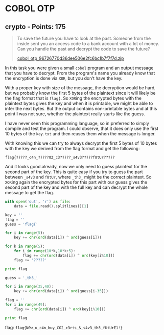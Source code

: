 # COBOL OTP

## crypto - Points: 175

> To save the future you have to look at the past. Someone from the inside sent you an access code to a bank account with a lot of money. Can you handle the past and decrypt the code to save the future?
>
> [cobol_otp_96726770d36dee506e2fc6bc1b7f7f7d.zip](cobol_otp_96726770d36dee506e2fc6bc1b7f7f7d.zip)

In this task you were given a small `cobol` program and an output message that you have to decrypt. From the program's name you already know that the encryption is done via `XOR`, but you don't have the key.

With a proper key with size of the message, the decryption would be hard, but we probably know the first 5 bytes of the plaintext since it will likely be the flag format that is `flag{`. So `XOR`ing the encrypted bytes with the plaintext bytes gives the key and when it is printable, we might be able to infer the next bytes. But the output contains non-printable bytes and at this point I was not sure, whether the plaintext really starts like the guess.

I have never seen this programming language, so in preferred to simply compile and test the program. I could observe, that it does only use the first 10 bytes of the `key.txt` and then reuses them when the message is longer.

With knowing this we can try to always decrypt the first 5 bytes of 10 bytes with the key we derived from the flag format and get the following:

	flag{?????_c4n_?????O2_c3?????_s4v3?????fUtUr?????

And it looks good already, now we only need to guess plaintext for the second part of the key. This is quite easy if you try to guess the part between `_s4v3` and `fUtUr`, where `_th3_` might be the correct plaintext. So `XOR`ing again the encrypted bytes for this part with our guess gives the second part of the key and with the full key and can decrypt the whole message to get the flag.

```python
with open('out', 'r') as file:
	data = file.read().splitlines()[1]

key = ''
flag = ''
guess = 'flag{'

for i in range(5):
	key += chr(ord(data[i]) ^ ord(guess[i]))

for k in range(5):
	for i in range(10*k,10*k+5):
		flag += chr(ord(data[i]) ^ ord(key[i%10]))
	flag += '?????'

print flag

guess = '_th3_'

for i in range(35,40):
	key += chr(ord(data[i]) ^ ord(guess[i-35]))

flag = ''
for i in range(49):
	flag += chr(ord(data[i]) ^ ord(key[i%10]))

print flag
```

flag: `flag{N0w_u_c4n_buy_CO2_c3rts_&_s4v3_th3_fUtUrE1!}`